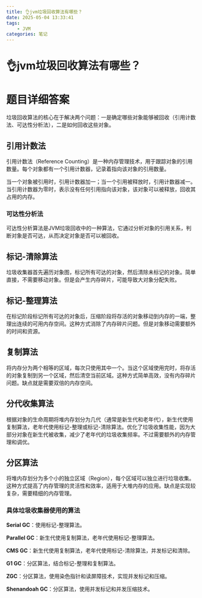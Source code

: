 ```yaml
---
title: 👌jvm垃圾回收算法有哪些？
date: 2025-05-04 13:33:41
tags:
	- JVM
categories: 笔记
--- 
```

# 👌jvm垃圾回收算法有哪些？

# 题目详细答案
垃圾回收算法的核心在于解决两个问题：一是确定哪些对象能够被回收（引用计数法、可达性分析法），二是如何回收这些对象。

## 引用计数法
引用计数法（Reference Counting）是一种内存管理技术，用于跟踪对象的引用数量。每个对象都有一个引用计数器，记录着指向该对象的引用数量。

当一个对象被引用时，引用计数器加一；当一个引用被释放时，引用计数器减一。当引用计数器为零时，表示没有任何引用指向该对象，该对象可以被释放，回收其占用的内存。

### 可达性分析法
可达性分析算法是JVM垃圾回收中的一种算法，它通过分析对象的引用关系，判断对象是否可达，从而决定对象是否可以被回收。

## 标记-清除算法
垃圾收集器首先遍历对象图，标记所有可达的对象，然后清除未标记的对象。简单直接，不需要移动对象。但是会产生内存碎片，可能导致大对象分配失败。

## 标记-整理算法
在标记阶段标记所有可达的对象后，压缩阶段将存活的对象移动到内存的一端，整理出连续的可用内存空间。这种方式消除了内存碎片问题。但是对象移动需要额外的时间和资源。

## 复制算法
将内存分为两个相等的区域，每次只使用其中一个。当这个区域使用完时，将存活的对象复制到另一个区域，然后清空当前区域。这种方式简单高效，没有内存碎片问题。缺点就是需要双倍的内存空间。

## 分代收集算法
根据对象的生命周期将堆内存划分为几代（通常是新生代和老年代），新生代使用复制算法，老年代使用标记-整理或标记-清除算法。优化了垃圾收集性能，因为大部分对象在新生代被收集，减少了老年代的垃圾收集频率。不过需要额外的内存管理和调优。

## 分区算法
将堆内存划分为多个小的独立区域（Region），每个区域可以独立进行垃圾收集。这种方式提高了内存管理的灵活性和效率，适用于大堆内存的应用。缺点是实现较复杂，需要精细的内存管理。

### 具体垃圾收集器使用的算法
**Serial GC**：使用标记-整理算法。

**Parallel GC**：新生代使用复制算法，老年代使用标记-整理算法。

**CMS GC**：新生代使用复制算法，老年代使用标记-清除算法，并发标记和清除。

**G1 GC**：分区算法，结合标记-整理和复制算法。

**ZGC**：分区算法，使用染色指针和读屏障技术，实现并发标记和压缩。

**Shenandoah GC**：分区算法，使用并发标记和并发压缩技术。